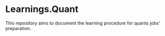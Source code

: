 # Learnings.Quant
This repository aims to document the learning procedure for quants jobs' preparation. 
